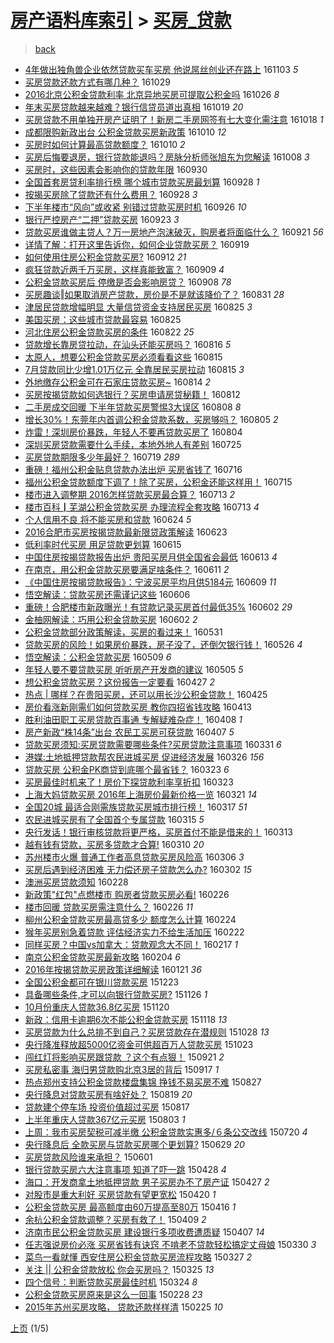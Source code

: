 [房产语料库索引](../../README.md)  > [买房_贷款](买房_贷款.md)
====
> [back](../README.md)

- [4年做出独角兽企业依然贷款买车买房 他说屌丝创业还在路上](http://jkwz.applinzi.com/ittc/6896312368006431748.html#4%E5%B9%B4%E5%81%9A%E5%87%BA%E7%8B%AC%E8%A7%92%E5%85%BD%E4%BC%81%E4%B8%9A%E4%BE%9D%E7%84%B6%E8%B4%B7%E6%AC%BE%E4%B9%B0%E8%BD%A6%E4%B9%B0%E6%88%BF+%E4%BB%96%E8%AF%B4%E5%B1%8C%E4%B8%9D%E5%88%9B%E4%B8%9A%E8%BF%98%E5%9C%A8%E8%B7%AF%E4%B8%8A) 161103 *5* 
- [买房贷款还款方式有哪几种？](http://jkwz.applinzi.com/ittc/6894372141281051653.html#%E4%B9%B0%E6%88%BF%E8%B4%B7%E6%AC%BE%E8%BF%98%E6%AC%BE%E6%96%B9%E5%BC%8F%E6%9C%89%E5%93%AA%E5%87%A0%E7%A7%8D%EF%BC%9F) 161029  
- [2016北京公积金贷款利率 北京异地买房可提取公积金吗](http://jkwz.applinzi.com/ittc/6893337859833988101.html#2016%E5%8C%97%E4%BA%AC%E5%85%AC%E7%A7%AF%E9%87%91%E8%B4%B7%E6%AC%BE%E5%88%A9%E7%8E%87+%E5%8C%97%E4%BA%AC%E5%BC%82%E5%9C%B0%E4%B9%B0%E6%88%BF%E5%8F%AF%E6%8F%90%E5%8F%96%E5%85%AC%E7%A7%AF%E9%87%91%E5%90%97) 161026 *8* 
- [年末买房贷款越来越难？银行信贷员道出真相](http://jkwz.applinzi.com/ittc/6890758586677855236.html#%E5%B9%B4%E6%9C%AB%E4%B9%B0%E6%88%BF%E8%B4%B7%E6%AC%BE%E8%B6%8A%E6%9D%A5%E8%B6%8A%E9%9A%BE%EF%BC%9F%E9%93%B6%E8%A1%8C%E4%BF%A1%E8%B4%B7%E5%91%98%E9%81%93%E5%87%BA%E7%9C%9F%E7%9B%B8) 161019 *20* 
- [买房贷款不用单独开房产证明了！新房二手房网签有七大变化需注意](http://jkwz.applinzi.com/ittc/6890239289912198149.html#%E4%B9%B0%E6%88%BF%E8%B4%B7%E6%AC%BE%E4%B8%8D%E7%94%A8%E5%8D%95%E7%8B%AC%E5%BC%80%E6%88%BF%E4%BA%A7%E8%AF%81%E6%98%8E%E4%BA%86%EF%BC%81%E6%96%B0%E6%88%BF%E4%BA%8C%E6%89%8B%E6%88%BF%E7%BD%91%E7%AD%BE%E6%9C%89%E4%B8%83%E5%A4%A7%E5%8F%98%E5%8C%96%E9%9C%80%E6%B3%A8%E6%84%8F) 161018 *1* 
- [成都限购新政出台 公积金贷款买房新政策](http://jkwz.applinzi.com/ittc/6887379283676234757.html#%E6%88%90%E9%83%BD%E9%99%90%E8%B4%AD%E6%96%B0%E6%94%BF%E5%87%BA%E5%8F%B0+%E5%85%AC%E7%A7%AF%E9%87%91%E8%B4%B7%E6%AC%BE%E4%B9%B0%E6%88%BF%E6%96%B0%E6%94%BF%E7%AD%96) 161010 *12* 
- [买房时如何计算最高贷款额度？](http://jkwz.applinzi.com/ittc/6887308244598391812.html#%E4%B9%B0%E6%88%BF%E6%97%B6%E5%A6%82%E4%BD%95%E8%AE%A1%E7%AE%97%E6%9C%80%E9%AB%98%E8%B4%B7%E6%AC%BE%E9%A2%9D%E5%BA%A6%EF%BC%9F) 161010 *2* 
- [买房后悔要退房，银行贷款能退吗？房脉分析师张旭东为您解读](http://jkwz.applinzi.com/ittc/6886609176918230020.html#%E4%B9%B0%E6%88%BF%E5%90%8E%E6%82%94%E8%A6%81%E9%80%80%E6%88%BF%EF%BC%8C%E9%93%B6%E8%A1%8C%E8%B4%B7%E6%AC%BE%E8%83%BD%E9%80%80%E5%90%97%EF%BC%9F%E6%88%BF%E8%84%89%E5%88%86%E6%9E%90%E5%B8%88%E5%BC%A0%E6%97%AD%E4%B8%9C%E4%B8%BA%E6%82%A8%E8%A7%A3%E8%AF%BB) 161008 *3* 
- [买房时，这些因素会影响你的贷款年限](http://jkwz.applinzi.com/ittc/6883732329624765445.html#%E4%B9%B0%E6%88%BF%E6%97%B6%EF%BC%8C%E8%BF%99%E4%BA%9B%E5%9B%A0%E7%B4%A0%E4%BC%9A%E5%BD%B1%E5%93%8D%E4%BD%A0%E7%9A%84%E8%B4%B7%E6%AC%BE%E5%B9%B4%E9%99%90) 160930  
- [全国首套房贷利率排行榜 哪个城市贷款买房最划算](http://jkwz.applinzi.com/ittc/6882987982188971013.html#%E5%85%A8%E5%9B%BD%E9%A6%96%E5%A5%97%E6%88%BF%E8%B4%B7%E5%88%A9%E7%8E%87%E6%8E%92%E8%A1%8C%E6%A6%9C+%E5%93%AA%E4%B8%AA%E5%9F%8E%E5%B8%82%E8%B4%B7%E6%AC%BE%E4%B9%B0%E6%88%BF%E6%9C%80%E5%88%92%E7%AE%97) 160928 *1* 
- [按揭买房除了贷款还有什么费用？](http://jkwz.applinzi.com/ittc/6882964592635937797.html#%E6%8C%89%E6%8F%AD%E4%B9%B0%E6%88%BF%E9%99%A4%E4%BA%86%E8%B4%B7%E6%AC%BE%E8%BF%98%E6%9C%89%E4%BB%80%E4%B9%88%E8%B4%B9%E7%94%A8%EF%BC%9F) 160928 *3* 
- [下半年楼市“风向”或收紧 别错过贷款买房时机](http://jkwz.applinzi.com/ittc/6882128996350821381.html#%E4%B8%8B%E5%8D%8A%E5%B9%B4%E6%A5%BC%E5%B8%82%E2%80%9C%E9%A3%8E%E5%90%91%E2%80%9D%E6%88%96%E6%94%B6%E7%B4%A7+%E5%88%AB%E9%94%99%E8%BF%87%E8%B4%B7%E6%AC%BE%E4%B9%B0%E6%88%BF%E6%97%B6%E6%9C%BA) 160926 *10* 
- [银行严控房产“二押”贷款买房](http://jkwz.applinzi.com/ittc/6880847550403314693.html#%E9%93%B6%E8%A1%8C%E4%B8%A5%E6%8E%A7%E6%88%BF%E4%BA%A7%E2%80%9C%E4%BA%8C%E6%8A%BC%E2%80%9D%E8%B4%B7%E6%AC%BE%E4%B9%B0%E6%88%BF) 160923 *3* 
- [贷款买房谁做主贷人？万一房地产泡沫破灭，购房者将面临什么？](http://jkwz.applinzi.com/ittc/6880342264668226564.html#%E8%B4%B7%E6%AC%BE%E4%B9%B0%E6%88%BF%E8%B0%81%E5%81%9A%E4%B8%BB%E8%B4%B7%E4%BA%BA%EF%BC%9F%E4%B8%87%E4%B8%80%E6%88%BF%E5%9C%B0%E4%BA%A7%E6%B3%A1%E6%B2%AB%E7%A0%B4%E7%81%AD%EF%BC%8C%E8%B4%AD%E6%88%BF%E8%80%85%E5%B0%86%E9%9D%A2%E4%B8%B4%E4%BB%80%E4%B9%88%EF%BC%9F) 160921 *56* 
- [详情了解：打开这里告诉你，如何企业贷款买房？](http://jkwz.applinzi.com/ittc/6879635317224637444.html#%E8%AF%A6%E6%83%85%E4%BA%86%E8%A7%A3%EF%BC%9A%E6%89%93%E5%BC%80%E8%BF%99%E9%87%8C%E5%91%8A%E8%AF%89%E4%BD%A0%EF%BC%8C%E5%A6%82%E4%BD%95%E4%BC%81%E4%B8%9A%E8%B4%B7%E6%AC%BE%E4%B9%B0%E6%88%BF%EF%BC%9F) 160919  
- [如何使用住房公积金贷款买房?](http://jkwz.applinzi.com/ittc/6876970838141699076.html#%E5%A6%82%E4%BD%95%E4%BD%BF%E7%94%A8%E4%BD%8F%E6%88%BF%E5%85%AC%E7%A7%AF%E9%87%91%E8%B4%B7%E6%AC%BE%E4%B9%B0%E6%88%BF%3F) 160912 *21* 
- [疯狂贷款近两千万买房，这样真能致富？](http://jkwz.applinzi.com/ittc/6875945023773869060.html#%E7%96%AF%E7%8B%82%E8%B4%B7%E6%AC%BE%E8%BF%91%E4%B8%A4%E5%8D%83%E4%B8%87%E4%B9%B0%E6%88%BF%EF%BC%8C%E8%BF%99%E6%A0%B7%E7%9C%9F%E8%83%BD%E8%87%B4%E5%AF%8C%EF%BC%9F) 160909 *4* 
- [公积金贷款买房后 停缴是否会影响房贷？](http://jkwz.applinzi.com/ittc/6875422929675879429.html#%E5%85%AC%E7%A7%AF%E9%87%91%E8%B4%B7%E6%AC%BE%E4%B9%B0%E6%88%BF%E5%90%8E+%E5%81%9C%E7%BC%B4%E6%98%AF%E5%90%A6%E4%BC%9A%E5%BD%B1%E5%93%8D%E6%88%BF%E8%B4%B7%EF%BC%9F) 160908 *78* 
- [买房趣谈‖如果取消房产贷款，房价是不是就该降价了？](http://jkwz.applinzi.com/ittc/6872178172434580484.html#%E4%B9%B0%E6%88%BF%E8%B6%A3%E8%B0%88%E2%80%96%E5%A6%82%E6%9E%9C%E5%8F%96%E6%B6%88%E6%88%BF%E4%BA%A7%E8%B4%B7%E6%AC%BE%EF%BC%8C%E6%88%BF%E4%BB%B7%E6%98%AF%E4%B8%8D%E6%98%AF%E5%B0%B1%E8%AF%A5%E9%99%8D%E4%BB%B7%E4%BA%86%EF%BC%9F) 160831 *28* 
- [津居民贷款增幅明显 大量信贷资金支持居民买房](http://jkwz.applinzi.com/ittc/6870304112964535301.html#%E6%B4%A5%E5%B1%85%E6%B0%91%E8%B4%B7%E6%AC%BE%E5%A2%9E%E5%B9%85%E6%98%8E%E6%98%BE+%E5%A4%A7%E9%87%8F%E4%BF%A1%E8%B4%B7%E8%B5%84%E9%87%91%E6%94%AF%E6%8C%81%E5%B1%85%E6%B0%91%E4%B9%B0%E6%88%BF) 160825 *3* 
- [美国买房：这些城市贷款最容易](http://jkwz.applinzi.com/ittc/6870301420758238212.html#%E7%BE%8E%E5%9B%BD%E4%B9%B0%E6%88%BF%EF%BC%9A%E8%BF%99%E4%BA%9B%E5%9F%8E%E5%B8%82%E8%B4%B7%E6%AC%BE%E6%9C%80%E5%AE%B9%E6%98%93) 160825  
- [河北住房公积金贷款买房的条件](http://jkwz.applinzi.com/ittc/6869151502811268100.html#%E6%B2%B3%E5%8C%97%E4%BD%8F%E6%88%BF%E5%85%AC%E7%A7%AF%E9%87%91%E8%B4%B7%E6%AC%BE%E4%B9%B0%E6%88%BF%E7%9A%84%E6%9D%A1%E4%BB%B6) 160822 *25* 
- [贷款增长靠房贷拉动，在汕头还能买房吗？](http://jkwz.applinzi.com/ittc/6866883134720836613.html#%E8%B4%B7%E6%AC%BE%E5%A2%9E%E9%95%BF%E9%9D%A0%E6%88%BF%E8%B4%B7%E6%8B%89%E5%8A%A8%EF%BC%8C%E5%9C%A8%E6%B1%95%E5%A4%B4%E8%BF%98%E8%83%BD%E4%B9%B0%E6%88%BF%E5%90%97%EF%BC%9F) 160816 *5* 
- [太原人，想要公积金贷款买房必须看看这些](http://jkwz.applinzi.com/ittc/6866597140759053316.html#%E5%A4%AA%E5%8E%9F%E4%BA%BA%EF%BC%8C%E6%83%B3%E8%A6%81%E5%85%AC%E7%A7%AF%E9%87%91%E8%B4%B7%E6%AC%BE%E4%B9%B0%E6%88%BF%E5%BF%85%E9%A1%BB%E7%9C%8B%E7%9C%8B%E8%BF%99%E4%BA%9B) 160815  
- [7月贷款同比少增1.01万亿元 全靠居民买房拉动](http://jkwz.applinzi.com/ittc/6866535919791899653.html#7%E6%9C%88%E8%B4%B7%E6%AC%BE%E5%90%8C%E6%AF%94%E5%B0%91%E5%A2%9E1.01%E4%B8%87%E4%BA%BF%E5%85%83+%E5%85%A8%E9%9D%A0%E5%B1%85%E6%B0%91%E4%B9%B0%E6%88%BF%E6%8B%89%E5%8A%A8) 160815 *3* 
- [外地缴存公积金可在石家庄贷款买房~](http://jkwz.applinzi.com/ittc/6866186290185372676.html#%E5%A4%96%E5%9C%B0%E7%BC%B4%E5%AD%98%E5%85%AC%E7%A7%AF%E9%87%91%E5%8F%AF%E5%9C%A8%E7%9F%B3%E5%AE%B6%E5%BA%84%E8%B4%B7%E6%AC%BE%E4%B9%B0%E6%88%BF%7E) 160814 *2* 
- [买房按揭贷款如何选银行？买房申请房贷秘籍！](http://jkwz.applinzi.com/ittc/6865400646303482885.html#%E4%B9%B0%E6%88%BF%E6%8C%89%E6%8F%AD%E8%B4%B7%E6%AC%BE%E5%A6%82%E4%BD%95%E9%80%89%E9%93%B6%E8%A1%8C%EF%BC%9F%E4%B9%B0%E6%88%BF%E7%94%B3%E8%AF%B7%E6%88%BF%E8%B4%B7%E7%A7%98%E7%B1%8D%EF%BC%81) 160812  
- [二手房成交回暖 下半年贷款买房警惕3大误区](http://jkwz.applinzi.com/ittc/6864003891783533573.html#%E4%BA%8C%E6%89%8B%E6%88%BF%E6%88%90%E4%BA%A4%E5%9B%9E%E6%9A%96+%E4%B8%8B%E5%8D%8A%E5%B9%B4%E8%B4%B7%E6%AC%BE%E4%B9%B0%E6%88%BF%E8%AD%A6%E6%83%953%E5%A4%A7%E8%AF%AF%E5%8C%BA) 160808 *8* 
- [增长30%！东莞年内首调公积金贷款系数，买房够吗？](http://jkwz.applinzi.com/ittc/6862932218363773956.html#%E5%A2%9E%E9%95%BF30%25%EF%BC%81%E4%B8%9C%E8%8E%9E%E5%B9%B4%E5%86%85%E9%A6%96%E8%B0%83%E5%85%AC%E7%A7%AF%E9%87%91%E8%B4%B7%E6%AC%BE%E7%B3%BB%E6%95%B0%EF%BC%8C%E4%B9%B0%E6%88%BF%E5%A4%9F%E5%90%97%EF%BC%9F) 160805 *2* 
- [炸雷！深圳房价暴跌，年轻人不要再贷款买房了](http://jkwz.applinzi.com/ittc/6862441219506045956.html#%E7%82%B8%E9%9B%B7%EF%BC%81%E6%B7%B1%E5%9C%B3%E6%88%BF%E4%BB%B7%E6%9A%B4%E8%B7%8C%EF%BC%8C%E5%B9%B4%E8%BD%BB%E4%BA%BA%E4%B8%8D%E8%A6%81%E5%86%8D%E8%B4%B7%E6%AC%BE%E4%B9%B0%E6%88%BF%E4%BA%86) 160804  
- [深圳买房贷款需要什么手续，本地外地人有差别](http://jkwz.applinzi.com/ittc/6858832839679935492.html#%E6%B7%B1%E5%9C%B3%E4%B9%B0%E6%88%BF%E8%B4%B7%E6%AC%BE%E9%9C%80%E8%A6%81%E4%BB%80%E4%B9%88%E6%89%8B%E7%BB%AD%EF%BC%8C%E6%9C%AC%E5%9C%B0%E5%A4%96%E5%9C%B0%E4%BA%BA%E6%9C%89%E5%B7%AE%E5%88%AB) 160725  
- [买房贷款期限多少年最好？](http://jkwz.applinzi.com/ittc/6856517894682444804.html#%E4%B9%B0%E6%88%BF%E8%B4%B7%E6%AC%BE%E6%9C%9F%E9%99%90%E5%A4%9A%E5%B0%91%E5%B9%B4%E6%9C%80%E5%A5%BD%EF%BC%9F) 160719 *289* 
- [重磅！福州公积金贴息贷款办法出炉 买房省钱了](http://jkwz.applinzi.com/ittc/6855470649568658436.html#%E9%87%8D%E7%A3%85%EF%BC%81%E7%A6%8F%E5%B7%9E%E5%85%AC%E7%A7%AF%E9%87%91%E8%B4%B4%E6%81%AF%E8%B4%B7%E6%AC%BE%E5%8A%9E%E6%B3%95%E5%87%BA%E7%82%89+%E4%B9%B0%E6%88%BF%E7%9C%81%E9%92%B1%E4%BA%86) 160716  
- [福州公积金贷款额度下调了！除了买房，公积金还能这样用！](http://jkwz.applinzi.com/ittc/6855053801438053380.html#%E7%A6%8F%E5%B7%9E%E5%85%AC%E7%A7%AF%E9%87%91%E8%B4%B7%E6%AC%BE%E9%A2%9D%E5%BA%A6%E4%B8%8B%E8%B0%83%E4%BA%86%EF%BC%81%E9%99%A4%E4%BA%86%E4%B9%B0%E6%88%BF%EF%BC%8C%E5%85%AC%E7%A7%AF%E9%87%91%E8%BF%98%E8%83%BD%E8%BF%99%E6%A0%B7%E7%94%A8%EF%BC%81) 160715  
- [楼市进入调整期 2016怎样贷款买房最合算？](http://jkwz.applinzi.com/ittc/6854405961661547525.html#%E6%A5%BC%E5%B8%82%E8%BF%9B%E5%85%A5%E8%B0%83%E6%95%B4%E6%9C%9F+2016%E6%80%8E%E6%A0%B7%E8%B4%B7%E6%AC%BE%E4%B9%B0%E6%88%BF%E6%9C%80%E5%90%88%E7%AE%97%EF%BC%9F) 160713 *2* 
- [楼市百科┃芜湖公积金贷款买房 办理流程全套攻略](http://jkwz.applinzi.com/ittc/6854260828358050820.html#%E6%A5%BC%E5%B8%82%E7%99%BE%E7%A7%91%E2%94%83%E8%8A%9C%E6%B9%96%E5%85%AC%E7%A7%AF%E9%87%91%E8%B4%B7%E6%AC%BE%E4%B9%B0%E6%88%BF+%E5%8A%9E%E7%90%86%E6%B5%81%E7%A8%8B%E5%85%A8%E5%A5%97%E6%94%BB%E7%95%A5) 160713 *4* 
- [个人信用不良 将不能买房和贷款](http://jkwz.applinzi.com/ittc/6847331747649553413.html#%E4%B8%AA%E4%BA%BA%E4%BF%A1%E7%94%A8%E4%B8%8D%E8%89%AF+%E5%B0%86%E4%B8%8D%E8%83%BD%E4%B9%B0%E6%88%BF%E5%92%8C%E8%B4%B7%E6%AC%BE) 160624 *5* 
- [2016合肥市买房按揭贷款最新限贷政策解读](http://jkwz.applinzi.com/ittc/6846897202240422916.html#2016%E5%90%88%E8%82%A5%E5%B8%82%E4%B9%B0%E6%88%BF%E6%8C%89%E6%8F%AD%E8%B4%B7%E6%AC%BE%E6%9C%80%E6%96%B0%E9%99%90%E8%B4%B7%E6%94%BF%E7%AD%96%E8%A7%A3%E8%AF%BB) 160623  
- [低利率时代买房 用足贷款更划算](http://jkwz.applinzi.com/ittc/6843805458347066372.html#%E4%BD%8E%E5%88%A9%E7%8E%87%E6%97%B6%E4%BB%A3%E4%B9%B0%E6%88%BF+%E7%94%A8%E8%B6%B3%E8%B4%B7%E6%AC%BE%E6%9B%B4%E5%88%92%E7%AE%97) 160615  
- [中国住房按揭贷款报告出炉 贵阳买房月供全国省会最低](http://jkwz.applinzi.com/ittc/6843148190840521732.html#%E4%B8%AD%E5%9B%BD%E4%BD%8F%E6%88%BF%E6%8C%89%E6%8F%AD%E8%B4%B7%E6%AC%BE%E6%8A%A5%E5%91%8A%E5%87%BA%E7%82%89+%E8%B4%B5%E9%98%B3%E4%B9%B0%E6%88%BF%E6%9C%88%E4%BE%9B%E5%85%A8%E5%9B%BD%E7%9C%81%E4%BC%9A%E6%9C%80%E4%BD%8E) 160613 *4* 
- [在南京，用公积金贷款买房要满足啥条件？](http://jkwz.applinzi.com/ittc/6842381380604134405.html#%E5%9C%A8%E5%8D%97%E4%BA%AC%EF%BC%8C%E7%94%A8%E5%85%AC%E7%A7%AF%E9%87%91%E8%B4%B7%E6%AC%BE%E4%B9%B0%E6%88%BF%E8%A6%81%E6%BB%A1%E8%B6%B3%E5%95%A5%E6%9D%A1%E4%BB%B6%EF%BC%9F) 160611 *2* 
- [《中国住房按揭贷款报告》：宁波买房平均月供5184元](http://jkwz.applinzi.com/ittc/6841833825512195077.html#%E3%80%8A%E4%B8%AD%E5%9B%BD%E4%BD%8F%E6%88%BF%E6%8C%89%E6%8F%AD%E8%B4%B7%E6%AC%BE%E6%8A%A5%E5%91%8A%E3%80%8B%EF%BC%9A%E5%AE%81%E6%B3%A2%E4%B9%B0%E6%88%BF%E5%B9%B3%E5%9D%87%E6%9C%88%E4%BE%9B5184%E5%85%83) 160609 *11* 
- [悟空解读：贷款买房还需谨记这些](http://jkwz.applinzi.com/ittc/6840624297558934532.html#%E6%82%9F%E7%A9%BA%E8%A7%A3%E8%AF%BB%EF%BC%9A%E8%B4%B7%E6%AC%BE%E4%B9%B0%E6%88%BF%E8%BF%98%E9%9C%80%E8%B0%A8%E8%AE%B0%E8%BF%99%E4%BA%9B) 160606  
- [重磅！合肥楼市新政曝光！有贷款记录买房首付最低35%](http://jkwz.applinzi.com/ittc/6839055599324890116.html#%E9%87%8D%E7%A3%85%EF%BC%81%E5%90%88%E8%82%A5%E6%A5%BC%E5%B8%82%E6%96%B0%E6%94%BF%E6%9B%9D%E5%85%89%EF%BC%81%E6%9C%89%E8%B4%B7%E6%AC%BE%E8%AE%B0%E5%BD%95%E4%B9%B0%E6%88%BF%E9%A6%96%E4%BB%98%E6%9C%80%E4%BD%8E35%25) 160602 *29* 
- [金柚网解读：巧用公积金贷款买房](http://jkwz.applinzi.com/ittc/6838745544717239301.html#%E9%87%91%E6%9F%9A%E7%BD%91%E8%A7%A3%E8%AF%BB%EF%BC%9A%E5%B7%A7%E7%94%A8%E5%85%AC%E7%A7%AF%E9%87%91%E8%B4%B7%E6%AC%BE%E4%B9%B0%E6%88%BF) 160602 *2* 
- [公积金贷款部分政策解读，买房的看过来！](http://jkwz.applinzi.com/ittc/6838321681386701829.html#%E5%85%AC%E7%A7%AF%E9%87%91%E8%B4%B7%E6%AC%BE%E9%83%A8%E5%88%86%E6%94%BF%E7%AD%96%E8%A7%A3%E8%AF%BB%EF%BC%8C%E4%B9%B0%E6%88%BF%E7%9A%84%E7%9C%8B%E8%BF%87%E6%9D%A5%EF%BC%81) 160531  
- [贷款买房的风险！如果房价暴跌，房子没了，还倒欠银行钱！](http://jkwz.applinzi.com/ittc/6836540727164929028.html#%E8%B4%B7%E6%AC%BE%E4%B9%B0%E6%88%BF%E7%9A%84%E9%A3%8E%E9%99%A9%EF%BC%81%E5%A6%82%E6%9E%9C%E6%88%BF%E4%BB%B7%E6%9A%B4%E8%B7%8C%EF%BC%8C%E6%88%BF%E5%AD%90%E6%B2%A1%E4%BA%86%EF%BC%8C%E8%BF%98%E5%80%92%E6%AC%A0%E9%93%B6%E8%A1%8C%E9%92%B1%EF%BC%81) 160526 *4* 
- [悟空解读：公积金贷款买房](http://jkwz.applinzi.com/ittc/6830250566512804868.html#%E6%82%9F%E7%A9%BA%E8%A7%A3%E8%AF%BB%EF%BC%9A%E5%85%AC%E7%A7%AF%E9%87%91%E8%B4%B7%E6%AC%BE%E4%B9%B0%E6%88%BF) 160509 *6* 
- [年轻人要不要贷款买房 听听房产开发商的建议](http://jkwz.applinzi.com/ittc/6828768041105884165.html#%E5%B9%B4%E8%BD%BB%E4%BA%BA%E8%A6%81%E4%B8%8D%E8%A6%81%E8%B4%B7%E6%AC%BE%E4%B9%B0%E6%88%BF+%E5%90%AC%E5%90%AC%E6%88%BF%E4%BA%A7%E5%BC%80%E5%8F%91%E5%95%86%E7%9A%84%E5%BB%BA%E8%AE%AE) 160505 *5* 
- [想公积金贷款买房？这份报告一定要看](http://jkwz.applinzi.com/ittc/6825849772346704901.html#%E6%83%B3%E5%85%AC%E7%A7%AF%E9%87%91%E8%B4%B7%E6%AC%BE%E4%B9%B0%E6%88%BF%EF%BC%9F%E8%BF%99%E4%BB%BD%E6%8A%A5%E5%91%8A%E4%B8%80%E5%AE%9A%E8%A6%81%E7%9C%8B) 160427 *2* 
- [热点 | 哪样？在贵阳买房，还可以用长沙公积金贷款！](http://jkwz.applinzi.com/ittc/6825033290595435524.html#%E7%83%AD%E7%82%B9+%7C+%E5%93%AA%E6%A0%B7%EF%BC%9F%E5%9C%A8%E8%B4%B5%E9%98%B3%E4%B9%B0%E6%88%BF%EF%BC%8C%E8%BF%98%E5%8F%AF%E4%BB%A5%E7%94%A8%E9%95%BF%E6%B2%99%E5%85%AC%E7%A7%AF%E9%87%91%E8%B4%B7%E6%AC%BE%EF%BC%81) 160425  
- [房价看涨新刚需们如何贷款买房 教你四招省钱攻略](http://jkwz.applinzi.com/ittc/6820517972460176388.html#%E6%88%BF%E4%BB%B7%E7%9C%8B%E6%B6%A8%E6%96%B0%E5%88%9A%E9%9C%80%E4%BB%AC%E5%A6%82%E4%BD%95%E8%B4%B7%E6%AC%BE%E4%B9%B0%E6%88%BF+%E6%95%99%E4%BD%A0%E5%9B%9B%E6%8B%9B%E7%9C%81%E9%92%B1%E6%94%BB%E7%95%A5) 160413  
- [胜利油田职工买房贷款百事通 专解疑难杂症！](http://jkwz.applinzi.com/ittc/6818704012295537668.html#%E8%83%9C%E5%88%A9%E6%B2%B9%E7%94%B0%E8%81%8C%E5%B7%A5%E4%B9%B0%E6%88%BF%E8%B4%B7%E6%AC%BE%E7%99%BE%E4%BA%8B%E9%80%9A+%E4%B8%93%E8%A7%A3%E7%96%91%E9%9A%BE%E6%9D%82%E7%97%87%EF%BC%81) 160408 *1* 
- [房产新政“株14条”出台 农民工买房可获贷款](http://jkwz.applinzi.com/ittc/6818257109397292037.html#%E6%88%BF%E4%BA%A7%E6%96%B0%E6%94%BF%E2%80%9C%E6%A0%AA14%E6%9D%A1%E2%80%9D%E5%87%BA%E5%8F%B0+%E5%86%9C%E6%B0%91%E5%B7%A5%E4%B9%B0%E6%88%BF%E5%8F%AF%E8%8E%B7%E8%B4%B7%E6%AC%BE) 160407 *5* 
- [贷款买房须知:买房贷款需要哪些条件?买房贷款注意事项](http://jkwz.applinzi.com/ittc/6815657622757704709.html#%E8%B4%B7%E6%AC%BE%E4%B9%B0%E6%88%BF%E9%A1%BB%E7%9F%A5%3A%E4%B9%B0%E6%88%BF%E8%B4%B7%E6%AC%BE%E9%9C%80%E8%A6%81%E5%93%AA%E4%BA%9B%E6%9D%A1%E4%BB%B6%3F%E4%B9%B0%E6%88%BF%E8%B4%B7%E6%AC%BE%E6%B3%A8%E6%84%8F%E4%BA%8B%E9%A1%B9) 160331 *6* 
- [港媒:土地抵押贷款帮农民进城买房 促进经济发展](http://jkwz.applinzi.com/ittc/6813792086260188164.html#%E6%B8%AF%E5%AA%92%3A%E5%9C%9F%E5%9C%B0%E6%8A%B5%E6%8A%BC%E8%B4%B7%E6%AC%BE%E5%B8%AE%E5%86%9C%E6%B0%91%E8%BF%9B%E5%9F%8E%E4%B9%B0%E6%88%BF+%E4%BF%83%E8%BF%9B%E7%BB%8F%E6%B5%8E%E5%8F%91%E5%B1%95) 160326 *156* 
- [贷款买房 公积金PK商贷到底哪个最省钱？](http://jkwz.applinzi.com/ittc/6812771691537105925.html#%E8%B4%B7%E6%AC%BE%E4%B9%B0%E6%88%BF+%E5%85%AC%E7%A7%AF%E9%87%91PK%E5%95%86%E8%B4%B7%E5%88%B0%E5%BA%95%E5%93%AA%E4%B8%AA%E6%9C%80%E7%9C%81%E9%92%B1%EF%BC%9F) 160323 *6* 
- [买房最佳时机来了！房价下探贷款利率享折扣](http://jkwz.applinzi.com/ittc/6812696834610824197.html#%E4%B9%B0%E6%88%BF%E6%9C%80%E4%BD%B3%E6%97%B6%E6%9C%BA%E6%9D%A5%E4%BA%86%EF%BC%81%E6%88%BF%E4%BB%B7%E4%B8%8B%E6%8E%A2%E8%B4%B7%E6%AC%BE%E5%88%A9%E7%8E%87%E4%BA%AB%E6%8A%98%E6%89%A3) 160323  
- [上海大妈贷款买房 2016年上海房价最新价格一览](http://jkwz.applinzi.com/ittc/6812038354702959620.html#%E4%B8%8A%E6%B5%B7%E5%A4%A7%E5%A6%88%E8%B4%B7%E6%AC%BE%E4%B9%B0%E6%88%BF+2016%E5%B9%B4%E4%B8%8A%E6%B5%B7%E6%88%BF%E4%BB%B7%E6%9C%80%E6%96%B0%E4%BB%B7%E6%A0%BC%E4%B8%80%E8%A7%88) 160321 *14* 
- [全国20城 最适合刚需族贷款买房城市排行榜！](http://jkwz.applinzi.com/ittc/6810596228182049796.html#%E5%85%A8%E5%9B%BD20%E5%9F%8E+%E6%9C%80%E9%80%82%E5%90%88%E5%88%9A%E9%9C%80%E6%97%8F%E8%B4%B7%E6%AC%BE%E4%B9%B0%E6%88%BF%E5%9F%8E%E5%B8%82%E6%8E%92%E8%A1%8C%E6%A6%9C%EF%BC%81) 160317 *51* 
- [农民进城买房有了全国首个专属贷款](http://jkwz.applinzi.com/ittc/6809769917091939333.html#%E5%86%9C%E6%B0%91%E8%BF%9B%E5%9F%8E%E4%B9%B0%E6%88%BF%E6%9C%89%E4%BA%86%E5%85%A8%E5%9B%BD%E9%A6%96%E4%B8%AA%E4%B8%93%E5%B1%9E%E8%B4%B7%E6%AC%BE) 160315 *5* 
- [央行发话！银行审核贷款将更严格，买房首付不能是借来的！](http://jkwz.applinzi.com/ittc/6809146187521197061.html#%E5%A4%AE%E8%A1%8C%E5%8F%91%E8%AF%9D%EF%BC%81%E9%93%B6%E8%A1%8C%E5%AE%A1%E6%A0%B8%E8%B4%B7%E6%AC%BE%E5%B0%86%E6%9B%B4%E4%B8%A5%E6%A0%BC%EF%BC%8C%E4%B9%B0%E6%88%BF%E9%A6%96%E4%BB%98%E4%B8%8D%E8%83%BD%E6%98%AF%E5%80%9F%E6%9D%A5%E7%9A%84%EF%BC%81) 160313  
- [越有钱有贷款，买房多贷款才合算!](http://jkwz.applinzi.com/ittc/6807991067383170053.html#%E8%B6%8A%E6%9C%89%E9%92%B1%E6%9C%89%E8%B4%B7%E6%AC%BE%EF%BC%8C%E4%B9%B0%E6%88%BF%E5%A4%9A%E8%B4%B7%E6%AC%BE%E6%89%8D%E5%90%88%E7%AE%97%21) 160310 *20* 
- [苏州楼市火爆 普通工作者高息贷款买房风险高](http://jkwz.applinzi.com/ittc/6806525646620591108.html#%E8%8B%8F%E5%B7%9E%E6%A5%BC%E5%B8%82%E7%81%AB%E7%88%86+%E6%99%AE%E9%80%9A%E5%B7%A5%E4%BD%9C%E8%80%85%E9%AB%98%E6%81%AF%E8%B4%B7%E6%AC%BE%E4%B9%B0%E6%88%BF%E9%A3%8E%E9%99%A9%E9%AB%98) 160306 *3* 
- [买房后遇到经济困难 无力偿还房子贷款怎么办?](http://jkwz.applinzi.com/ittc/6805133380026893317.html#%E4%B9%B0%E6%88%BF%E5%90%8E%E9%81%87%E5%88%B0%E7%BB%8F%E6%B5%8E%E5%9B%B0%E9%9A%BE+%E6%97%A0%E5%8A%9B%E5%81%BF%E8%BF%98%E6%88%BF%E5%AD%90%E8%B4%B7%E6%AC%BE%E6%80%8E%E4%B9%88%E5%8A%9E%3F) 160302 *15* 
- [澳洲买房贷款须知](http://jkwz.applinzi.com/ittc/6803721568911885316.html#%E6%BE%B3%E6%B4%B2%E4%B9%B0%E6%88%BF%E8%B4%B7%E6%AC%BE%E9%A1%BB%E7%9F%A5) 160228  
- [新政策&quot;红包&quot;点燃楼市 购房者贷款买房必看!](http://jkwz.applinzi.com/ittc/6803181333954167812.html#%E6%96%B0%E6%94%BF%E7%AD%96%26quot%3B%E7%BA%A2%E5%8C%85%26quot%3B%E7%82%B9%E7%87%83%E6%A5%BC%E5%B8%82+%E8%B4%AD%E6%88%BF%E8%80%85%E8%B4%B7%E6%AC%BE%E4%B9%B0%E6%88%BF%E5%BF%85%E7%9C%8B%21) 160226  
- [楼市回暖  贷款买房需注意什么？](http://jkwz.applinzi.com/ittc/6803160811069506565.html#%E6%A5%BC%E5%B8%82%E5%9B%9E%E6%9A%96++%E8%B4%B7%E6%AC%BE%E4%B9%B0%E6%88%BF%E9%9C%80%E6%B3%A8%E6%84%8F%E4%BB%80%E4%B9%88%EF%BC%9F) 160226 *11* 
- [柳州公积金贷款买房最高贷多少 额度怎么计算](http://jkwz.applinzi.com/ittc/6802336486720537604.html#%E6%9F%B3%E5%B7%9E%E5%85%AC%E7%A7%AF%E9%87%91%E8%B4%B7%E6%AC%BE%E4%B9%B0%E6%88%BF%E6%9C%80%E9%AB%98%E8%B4%B7%E5%A4%9A%E5%B0%91+%E9%A2%9D%E5%BA%A6%E6%80%8E%E4%B9%88%E8%AE%A1%E7%AE%97) 160224  
- [猴年买房别急着贷款 评估经济实力不给生活加压](http://jkwz.applinzi.com/ittc/6801577923236594693.html#%E7%8C%B4%E5%B9%B4%E4%B9%B0%E6%88%BF%E5%88%AB%E6%80%A5%E7%9D%80%E8%B4%B7%E6%AC%BE+%E8%AF%84%E4%BC%B0%E7%BB%8F%E6%B5%8E%E5%AE%9E%E5%8A%9B%E4%B8%8D%E7%BB%99%E7%94%9F%E6%B4%BB%E5%8A%A0%E5%8E%8B) 160222  
- [同样买房？中国vs加拿大：贷款观念大不同！](http://jkwz.applinzi.com/ittc/6799776645070193669.html#%E5%90%8C%E6%A0%B7%E4%B9%B0%E6%88%BF%EF%BC%9F%E4%B8%AD%E5%9B%BDvs%E5%8A%A0%E6%8B%BF%E5%A4%A7%EF%BC%9A%E8%B4%B7%E6%AC%BE%E8%A7%82%E5%BF%B5%E5%A4%A7%E4%B8%8D%E5%90%8C%EF%BC%81) 160217 *1* 
- [南京公积金贷款买房最新攻略](http://jkwz.applinzi.com/ittc/6795010281264645125.html#%E5%8D%97%E4%BA%AC%E5%85%AC%E7%A7%AF%E9%87%91%E8%B4%B7%E6%AC%BE%E4%B9%B0%E6%88%BF%E6%9C%80%E6%96%B0%E6%94%BB%E7%95%A5) 160204 *6* 
- [2016年按揭贷款买房政策详细解读](http://jkwz.applinzi.com/ittc/6789571945532228612.html#2016%E5%B9%B4%E6%8C%89%E6%8F%AD%E8%B4%B7%E6%AC%BE%E4%B9%B0%E6%88%BF%E6%94%BF%E7%AD%96%E8%AF%A6%E7%BB%86%E8%A7%A3%E8%AF%BB) 160121 *36* 
- [全国公积金都可在银川贷款买房](http://jkwz.applinzi.com/ittc/6778936979681182724.html#%E5%85%A8%E5%9B%BD%E5%85%AC%E7%A7%AF%E9%87%91%E9%83%BD%E5%8F%AF%E5%9C%A8%E9%93%B6%E5%B7%9D%E8%B4%B7%E6%AC%BE%E4%B9%B0%E6%88%BF) 151223  
- [具备哪些条件,才可以向银行贷款买房?](http://jkwz.applinzi.com/ittc/6768682515892274180.html#%E5%85%B7%E5%A4%87%E5%93%AA%E4%BA%9B%E6%9D%A1%E4%BB%B6%2C%E6%89%8D%E5%8F%AF%E4%BB%A5%E5%90%91%E9%93%B6%E8%A1%8C%E8%B4%B7%E6%AC%BE%E4%B9%B0%E6%88%BF%3F) 151126 *1* 
- [10月份重庆人贷款36.8亿买房](http://jkwz.applinzi.com/ittc/6766752457954952196.html#10%E6%9C%88%E4%BB%BD%E9%87%8D%E5%BA%86%E4%BA%BA%E8%B4%B7%E6%AC%BE36.8%E4%BA%BF%E4%B9%B0%E6%88%BF) 151120  
- [新政：信用卡逾期6次不能公积金贷款买房](http://jkwz.applinzi.com/ittc/6766032815569503236.html#%E6%96%B0%E6%94%BF%EF%BC%9A%E4%BF%A1%E7%94%A8%E5%8D%A1%E9%80%BE%E6%9C%9F6%E6%AC%A1%E4%B8%8D%E8%83%BD%E5%85%AC%E7%A7%AF%E9%87%91%E8%B4%B7%E6%AC%BE%E4%B9%B0%E6%88%BF) 151118 *13* 
- [买房贷款为什么总排不到自己？买房贷款存在潜规则](http://jkwz.applinzi.com/ittc/6758175918822016005.html#%E4%B9%B0%E6%88%BF%E8%B4%B7%E6%AC%BE%E4%B8%BA%E4%BB%80%E4%B9%88%E6%80%BB%E6%8E%92%E4%B8%8D%E5%88%B0%E8%87%AA%E5%B7%B1%EF%BC%9F%E4%B9%B0%E6%88%BF%E8%B4%B7%E6%AC%BE%E5%AD%98%E5%9C%A8%E6%BD%9C%E8%A7%84%E5%88%99) 151028 *13* 
- [央行降准释放超5000亿资金可供超百万人贷款买房](http://jkwz.applinzi.com/ittc/6756458047866930181.html#%E5%A4%AE%E8%A1%8C%E9%99%8D%E5%87%86%E9%87%8A%E6%94%BE%E8%B6%855000%E4%BA%BF%E8%B5%84%E9%87%91%E5%8F%AF%E4%BE%9B%E8%B6%85%E7%99%BE%E4%B8%87%E4%BA%BA%E8%B4%B7%E6%AC%BE%E4%B9%B0%E6%88%BF) 151023  
- [闯红灯将影响买房跟贷款 ？这个有点狠！](http://jkwz.applinzi.com/ittc/6744637941386937348.html#%E9%97%AF%E7%BA%A2%E7%81%AF%E5%B0%86%E5%BD%B1%E5%93%8D%E4%B9%B0%E6%88%BF%E8%B7%9F%E8%B4%B7%E6%AC%BE+%EF%BC%9F%E8%BF%99%E4%B8%AA%E6%9C%89%E7%82%B9%E7%8B%A0%EF%BC%81) 150921 *2* 
- [买房私密事 海归男贷款购北京3居的背后](http://jkwz.applinzi.com/ittc/6742969866283926532.html#%E4%B9%B0%E6%88%BF%E7%A7%81%E5%AF%86%E4%BA%8B+%E6%B5%B7%E5%BD%92%E7%94%B7%E8%B4%B7%E6%AC%BE%E8%B4%AD%E5%8C%97%E4%BA%AC3%E5%B1%85%E7%9A%84%E8%83%8C%E5%90%8E) 150917 *1* 
- [热点郑州支持公积金贷款楼盘集锦 挣钱不易买房不难](http://jkwz.applinzi.com/ittc/6735297104777839620.html#%E7%83%AD%E7%82%B9%E9%83%91%E5%B7%9E%E6%94%AF%E6%8C%81%E5%85%AC%E7%A7%AF%E9%87%91%E8%B4%B7%E6%AC%BE%E6%A5%BC%E7%9B%98%E9%9B%86%E9%94%A6+%E6%8C%A3%E9%92%B1%E4%B8%8D%E6%98%93%E4%B9%B0%E6%88%BF%E4%B8%8D%E9%9A%BE) 150827  
- [央行降息对贷款买房有啥好处？](http://jkwz.applinzi.com/ittc/6732284047779480581.html#%E5%A4%AE%E8%A1%8C%E9%99%8D%E6%81%AF%E5%AF%B9%E8%B4%B7%E6%AC%BE%E4%B9%B0%E6%88%BF%E6%9C%89%E5%95%A5%E5%A5%BD%E5%A4%84%EF%BC%9F) 150819 *20* 
- [贷款建个停车场 投资价值超过买房](http://jkwz.applinzi.com/ittc/547650615728172657.html#%E8%B4%B7%E6%AC%BE%E5%BB%BA%E4%B8%AA%E5%81%9C%E8%BD%A6%E5%9C%BA+%E6%8A%95%E8%B5%84%E4%BB%B7%E5%80%BC%E8%B6%85%E8%BF%87%E4%B9%B0%E6%88%BF) 150817  
- [上半年重庆人贷款367亿元买房](http://jkwz.applinzi.com/ittc/547650615529861683.html#%E4%B8%8A%E5%8D%8A%E5%B9%B4%E9%87%8D%E5%BA%86%E4%BA%BA%E8%B4%B7%E6%AC%BE367%E4%BA%BF%E5%85%83%E4%B9%B0%E6%88%BF) 150803 *1* 
- [上周：我市买房契税可减半缴 公积金贷款实惠多/６条公交改线](http://jkwz.applinzi.com/ittc/547650615101259748.html#%E4%B8%8A%E5%91%A8%EF%BC%9A%E6%88%91%E5%B8%82%E4%B9%B0%E6%88%BF%E5%A5%91%E7%A8%8E%E5%8F%AF%E5%87%8F%E5%8D%8A%E7%BC%B4+%E5%85%AC%E7%A7%AF%E9%87%91%E8%B4%B7%E6%AC%BE%E5%AE%9E%E6%83%A0%E5%A4%9A%2F%EF%BC%96%E6%9D%A1%E5%85%AC%E4%BA%A4%E6%94%B9%E7%BA%BF) 150720 *4* 
- [央行降息后 全款买房与贷款买房哪个更划算?](http://jkwz.applinzi.com/ittc/547650611425534967.html#%E5%A4%AE%E8%A1%8C%E9%99%8D%E6%81%AF%E5%90%8E+%E5%85%A8%E6%AC%BE%E4%B9%B0%E6%88%BF%E4%B8%8E%E8%B4%B7%E6%AC%BE%E4%B9%B0%E6%88%BF%E5%93%AA%E4%B8%AA%E6%9B%B4%E5%88%92%E7%AE%97%3F) 150629 *20* 
- [买房贷款风险谁来承担？](http://jkwz.applinzi.com/ittc/547650611418045646.html#%E4%B9%B0%E6%88%BF%E8%B4%B7%E6%AC%BE%E9%A3%8E%E9%99%A9%E8%B0%81%E6%9D%A5%E6%89%BF%E6%8B%85%EF%BC%9F) 150601  
- [银行贷款买房六大注意事项 知道了吓一跳](http://jkwz.applinzi.com/ittc/547650611409623559.html#%E9%93%B6%E8%A1%8C%E8%B4%B7%E6%AC%BE%E4%B9%B0%E6%88%BF%E5%85%AD%E5%A4%A7%E6%B3%A8%E6%84%8F%E4%BA%8B%E9%A1%B9+%E7%9F%A5%E9%81%93%E4%BA%86%E5%90%93%E4%B8%80%E8%B7%B3) 150428 *4* 
- [海口：开发商拿土地抵押贷款 男子买房办不了房产证](http://jkwz.applinzi.com/ittc/547650611401560476.html#%E6%B5%B7%E5%8F%A3%EF%BC%9A%E5%BC%80%E5%8F%91%E5%95%86%E6%8B%BF%E5%9C%9F%E5%9C%B0%E6%8A%B5%E6%8A%BC%E8%B4%B7%E6%AC%BE+%E7%94%B7%E5%AD%90%E4%B9%B0%E6%88%BF%E5%8A%9E%E4%B8%8D%E4%BA%86%E6%88%BF%E4%BA%A7%E8%AF%81) 150427 *2* 
- [对股市是重大利好 买房贷款有望更宽松](http://jkwz.applinzi.com/ittc/547650611407666874.html#%E5%AF%B9%E8%82%A1%E5%B8%82%E6%98%AF%E9%87%8D%E5%A4%A7%E5%88%A9%E5%A5%BD+%E4%B9%B0%E6%88%BF%E8%B4%B7%E6%AC%BE%E6%9C%89%E6%9C%9B%E6%9B%B4%E5%AE%BD%E6%9D%BE) 150420 *1* 
- [公积金贷款买房 最高额度由60万提高至80万](http://jkwz.applinzi.com/ittc/547650611407510132.html#%E5%85%AC%E7%A7%AF%E9%87%91%E8%B4%B7%E6%AC%BE%E4%B9%B0%E6%88%BF+%E6%9C%80%E9%AB%98%E9%A2%9D%E5%BA%A6%E7%94%B160%E4%B8%87%E6%8F%90%E9%AB%98%E8%87%B380%E4%B8%87) 150416 *1* 
- [余杭公积金贷款调整？买房有救了！](http://jkwz.applinzi.com/ittc/547650611405863527.html#%E4%BD%99%E6%9D%AD%E5%85%AC%E7%A7%AF%E9%87%91%E8%B4%B7%E6%AC%BE%E8%B0%83%E6%95%B4%EF%BC%9F%E4%B9%B0%E6%88%BF%E6%9C%89%E6%95%91%E4%BA%86%EF%BC%81) 150409 *2* 
- [济南市民公积金贷款买房 建设银行多项收费遭质疑](http://jkwz.applinzi.com/ittc/547650611405158596.html#%E6%B5%8E%E5%8D%97%E5%B8%82%E6%B0%91%E5%85%AC%E7%A7%AF%E9%87%91%E8%B4%B7%E6%AC%BE%E4%B9%B0%E6%88%BF+%E5%BB%BA%E8%AE%BE%E9%93%B6%E8%A1%8C%E5%A4%9A%E9%A1%B9%E6%94%B6%E8%B4%B9%E9%81%AD%E8%B4%A8%E7%96%91) 150407 *14* 
- [任志强说房价必涨 买房省钱有诀窍 不啃老不贷款轻松搞定丈母娘](http://jkwz.applinzi.com/ittc/547650611400992310.html#%E4%BB%BB%E5%BF%97%E5%BC%BA%E8%AF%B4%E6%88%BF%E4%BB%B7%E5%BF%85%E6%B6%A8+%E4%B9%B0%E6%88%BF%E7%9C%81%E9%92%B1%E6%9C%89%E8%AF%80%E7%AA%8D+%E4%B8%8D%E5%95%83%E8%80%81%E4%B8%8D%E8%B4%B7%E6%AC%BE%E8%BD%BB%E6%9D%BE%E6%90%9E%E5%AE%9A%E4%B8%88%E6%AF%8D%E5%A8%98) 150330 *3* 
- [菜鸟一看就懂 西安住房公积金贷款买房流程攻略](http://jkwz.applinzi.com/ittc/547650611402642676.html#%E8%8F%9C%E9%B8%9F%E4%B8%80%E7%9C%8B%E5%B0%B1%E6%87%82+%E8%A5%BF%E5%AE%89%E4%BD%8F%E6%88%BF%E5%85%AC%E7%A7%AF%E9%87%91%E8%B4%B7%E6%AC%BE%E4%B9%B0%E6%88%BF%E6%B5%81%E7%A8%8B%E6%94%BB%E7%95%A5) 150327 *2* 
- [关注 || 公积金贷款放松  你会买房吗？](http://jkwz.applinzi.com/ittc/547650611401345520.html#%E5%85%B3%E6%B3%A8+%7C%7C+%E5%85%AC%E7%A7%AF%E9%87%91%E8%B4%B7%E6%AC%BE%E6%94%BE%E6%9D%BE++%E4%BD%A0%E4%BC%9A%E4%B9%B0%E6%88%BF%E5%90%97%EF%BC%9F) 150325 *13* 
- [四个信号：判断贷款买房最佳时机](http://jkwz.applinzi.com/ittc/547650611401130141.html#%E5%9B%9B%E4%B8%AA%E4%BF%A1%E5%8F%B7%EF%BC%9A%E5%88%A4%E6%96%AD%E8%B4%B7%E6%AC%BE%E4%B9%B0%E6%88%BF%E6%9C%80%E4%BD%B3%E6%97%B6%E6%9C%BA) 150324 *8* 
- [公积金贷款买房原来是这么一回事](http://jkwz.applinzi.com/ittc/547650611389410485.html#%E5%85%AC%E7%A7%AF%E9%87%91%E8%B4%B7%E6%AC%BE%E4%B9%B0%E6%88%BF%E5%8E%9F%E6%9D%A5%E6%98%AF%E8%BF%99%E4%B9%88%E4%B8%80%E5%9B%9E%E4%BA%8B) 150228 *23* 
- [2015年苏州买房攻略， 贷款还款样样清](http://jkwz.applinzi.com/ittc/547650611394383070.html#2015%E5%B9%B4%E8%8B%8F%E5%B7%9E%E4%B9%B0%E6%88%BF%E6%94%BB%E7%95%A5%EF%BC%8C+%E8%B4%B7%E6%AC%BE%E8%BF%98%E6%AC%BE%E6%A0%B7%E6%A0%B7%E6%B8%85) 150225 *10* 


 [上页](买房_贷款2.md)           (1/5)